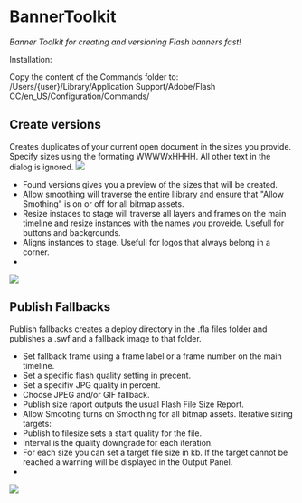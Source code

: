 BannerToolkit
=============

*Banner Toolkit for creating and versioning Flash banners fast!*

Installation:

Copy the content of the Commands folder to:
/Users/{user}/Library/Application Support/Adobe/Flash CC/en_US/Configuration/Commands/


Create versions
-------------
Creates duplicates of your current open document in the sizes you provide. Specify sizes using the formating WWWWxHHHH. All other text in the dialog is ignored.
![](https://github.com/superunrelated/BannerToolkit/blob/master/docs/images/CreateVersions1.png?raw=true)

- Found versions gives you a preview of the sizes that will be created.
- Allow smoothing will traverse the entire llibrary and ensure that "Allow Smothing" is on or off for all bitmap assets.
- Resize instaces to stage will traverse all layers and frames on the main timeline and resize instances with the names you proveide. Usefull for buttons and backgrounds.
- Aligns instances to stage. Usefull for logos that always belong in a corner.
- 
![](https://github.com/superunrelated/BannerToolkit/blob/master/docs/images/CreateVersions2.png?raw=true)

Publish Fallbacks
-----------------
Publish fallbacks creates a deploy directory in the .fla files folder and publishes a .swf and a fallback image to that folder. 

- Set fallback frame using a frame label or a frame number on the main timeline.
- Set a specific flash quality setting in precent.
- Set a specifiv JPG quality in percent.
- Choose JPEG and/or GIF fallback.
- Publish size raport outputs the usual Flash File Size Report.
- Allow Smooting turns on Smoothing for all bitmap assets.
Iterative sizing targets:
- Publish to filesize sets a start quality for the file.
- Interval is the quality downgrade for each iteration.
- For each size you can set a target file size in kb. If the target cannot be reached a warning will be displayed in the Output Panel.
- 
![](https://github.com/superunrelated/BannerToolkit/blob/master/docs/images/PublishFallbacks.png?raw=true)

